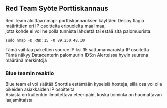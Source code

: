 ## Red Team Syöte Porttiskannaus

Red Team aloittaa nmap- porttiskannauksen käyttäen Decoy flagia määrittäen eri IP osoitteita eripuolelta maailmaa,  
jotta kohde ei voi helpolla tunnista lähdettä tai estää sitä palomuurista.
```
sudo nmap -D RND:15 -O 89.250.48.10
```
Tämä vaihtaa pakettien source IP:ksi 15 sattumanvaraista IP osoitetta  
Tämä näkyy Datacenterin palomuurin IDS:n Alerteissa hyvin suurena määränä merkintöjä  

### Blue teamin reaktio

Blue team ei voi säätää Snorttia estämään kyseisiä hosteja, sillä osa voi olla oikeiden asiakkaiden IP osoitteita  
Asiasta on kuitenkin ilmoitettava eteenpäin, koska toiminta on huomattavan laajamittaista
